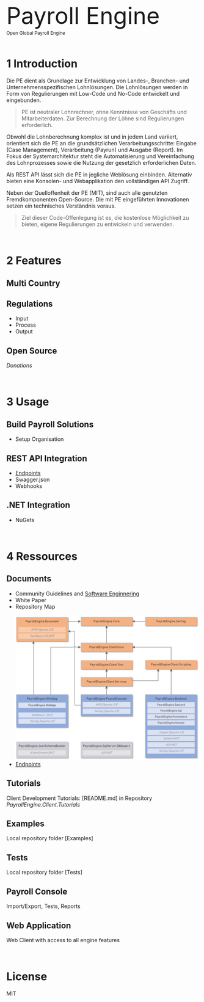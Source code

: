 <span style="font-size: 60px">Payroll Engine</span><br />
<pspan style="font-size: 12px">Open Global Payroll Engine</span><br /><br />

# 1 Introduction
Die PE dient als Grundlage zur Entwicklung von Landes-, Branchen- und Unternehmensspezifischen Lohnlösungen. Die Lohnlösungen werden in Form von Regulierungen mit Low-Code und No-Code entwickelt und eingebunden.

> PE ist neutraler Lohnrechner, ohne Kenntnisse von Geschäfts und Mitarbeiterdaten. Zur Berechnung der Löhne sind Regulierungen erforderlich.

Obwohl die Lohnberechnung  komplex ist und in jedem Land variiert, orientiert sich die PE an die grundsätzlichen Verarbeitungsschritte: Eingabe (Case Management), Verarbeitung (Payrun) und Ausgabe (Report). Im Fokus der Systemarchitektur steht die Automatisierung und Vereinfachung des Lohnprozesses sowie die Nutzung der gesetzlich erforderlichen Daten.

Als REST API lässt sich die PE in jegliche Weblösung einbinden. Alternativ bieten eine Konsolen- und Webapplikation den vollständigen API Zugriff.

Neben der Quelloffenheit der PE (MIT), sind auch alle genutzten Fremdkomponenten Open-Source. Die mit PE eingeführten Innovationen setzen ein technisches Verständnis voraus. 

> Ziel dieser Code-Offenlegung ist es, die kostenlose Möglichkeit zu bieten, eigene Regulierungen zu entwickeln und verwenden. 

<br/>

# 2 Features
## Multi Country
## Regulations
- Input
- Process
- Output
## Open Source
*Donations*

<br/>

# 3 Usage
## Build Payroll Solutions
- Setup Organisation
## REST API Integration
- [Endpoints](Documents/PayrollRestServicesEndpoints.md)
- Swagger.json
- Webhooks
## .NET Integration
- NuGets

<br/>

# 4 Ressources
## Documents
- Community Guidelines and [Software Enginnering](Documents/SoftwareEngineering.md)
- White Paper
- Repository Map<br /><br /><span style="max-width=: 300px"><img src="Documents/Images/PayrollEngineRepositoryMap_en.png" alt="Payroll Engine Repository Map"></span>
- [Endpoints](Documents/PayrollRestServicesEndpoints.md)
## Tutorials
Client Development Tutorials: [README.md] in Repository *PayrollEngine.Client.Tutorials*
## Examples
Local repository folder [Examples]
## Tests
Local repository folder [Tests]
## Payroll Console
Import/Export, Tests, Reports
## Web Application
Web Client with access to all engine features

<br/>

# License
MIT
